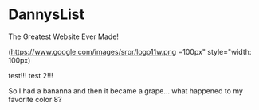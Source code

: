 DannysList
==========

The Greatest Website Ever Made!


(https://www.google.com/images/srpr/logo11w.png =100px" style="width: 100px)

test!!!
test 2!!!


So I had a bananna and then it became a grape... what happened to my favorite color 8?
